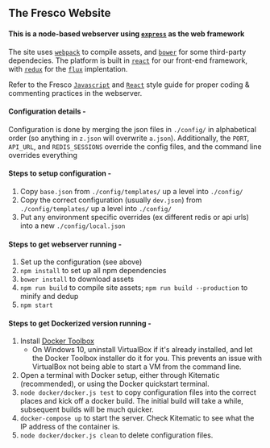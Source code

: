 ## The Fresco Website

#### This is a node-based webserver using [`express`]('https://github.com/expressjs/express') as the web framework

The site uses [`webpack`](https://github.com/webpack/webpack) to compile assets, and [`bower`](https://github.com/bower/bower) for some third-party dependecies. The platform is built in [`react`](https://github.com/facebook/react) for our front-end framework, with [`redux`]('https://github.com/reactjs/redux') for the [`flux`](https://facebook.github.io/flux/) implentation.

Refer to the Fresco [`Javascript`](https://github.com/fresconews/fresco-style/tree/master/javascript) and [`React`](https://github.com/fresconews/fresco-style/tree/master/react) style guide for proper coding & commenting practices in the webserver.

#### Configuration details -

Configuration is done by merging the json files in `./config/` in alphabetical order (so anything in `z.json` will overwrite `a.json`). Additionally, the `PORT`, `API_URL`, and `REDIS_SESSIONS` override the config files, and the command line overrides everything

#### Steps to setup configuration -

1. Copy `base.json` from `./config/templates/` up a level into `./config/`
2. Copy the correct configuration (usually `dev.json`) from `./config/templates/` up a level into `./config/`
3. Put any environment specific overrides (ex different redis or api urls) into a new `./config/local.json`

#### Steps to get webserver running -

1. Set up the configuration (see above)
2. `npm install` to set up all npm dependencies
2. `bower install` to download assets
3. `npm run build` to compile site assets; `npm run build --production` to minify and dedup
4. `npm start`

#### Steps to get Dockerized version running -

1. Install [Docker Toolbox](https://www.docker.com/products/docker-toolbox)
    * On Windows 10, uninstall VirtualBox if it's already installed, and let the Docker Toolbox installer do it for you. This prevents an issue with VirtualBox not being able to start a VM from the command line.
2. Open a terminal with Docker setup, either through Kitematic (recommended), or using the Docker quickstart terminal.
3. `node docker/docker.js test` to copy configuration files into the correct places and kick off a docker build. The initial build will take a while, subsequent builds will be much quicker.
4. `docker-compose up` to start the server. Check Kitematic to see what the IP address of the container is.
5. `node docker/docker.js clean` to delete configuration files.
